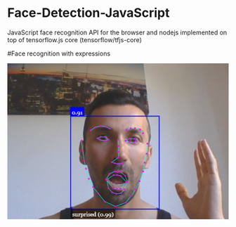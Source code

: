 # Face-Detection-JavaScript

JavaScript face recognition API for the browser and nodejs implemented on top of tensorflow.js core (tensorflow/tfjs-core)


#Face recognition with expressions

![](Capture1.png)

